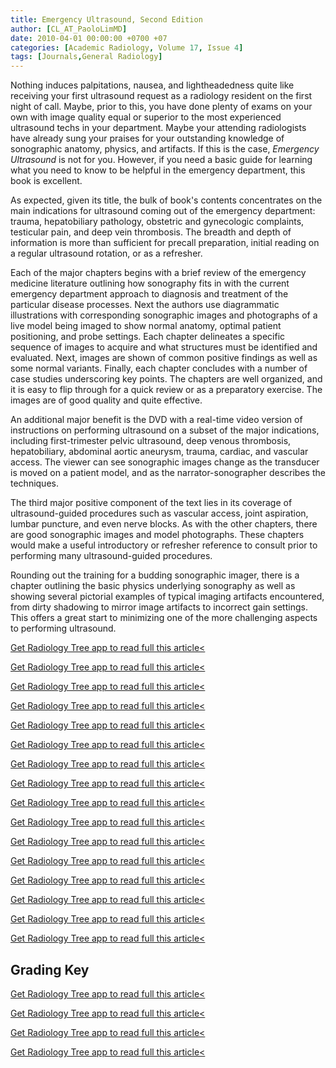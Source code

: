 ```yaml
---
title: Emergency Ultrasound, Second Edition
author: [CL_AT_PaoloLimMD]
date: 2010-04-01 00:00:00 +0700 +07
categories: [Academic Radiology, Volume 17, Issue 4]
tags: [Journals,General Radiology]
---
```

Nothing induces palpitations, nausea, and lightheadedness quite like receiving your first ultrasound request as a radiology resident on the first night of call. Maybe, prior to this, you have done plenty of exams on your own with image quality equal or superior to the most experienced ultrasound techs in your department. Maybe your attending radiologists have already sung your praises for your outstanding knowledge of sonographic anatomy, physics, and artifacts. If this is the case, _Emergency Ultrasound_ is not for you. However, if you need a basic guide for learning what you need to know to be helpful in the emergency department, this book is excellent.

As expected, given its title, the bulk of book's contents concentrates on the main indications for ultrasound coming out of the emergency department: trauma, hepatobiliary pathology, obstetric and gynecologic complaints, testicular pain, and deep vein thrombosis. The breadth and depth of information is more than sufficient for precall preparation, initial reading on a regular ultrasound rotation, or as a refresher.

Each of the major chapters begins with a brief review of the emergency medicine literature outlining how sonography fits in with the current emergency department approach to diagnosis and treatment of the particular disease processes. Next the authors use diagrammatic illustrations with corresponding sonographic images and photographs of a live model being imaged to show normal anatomy, optimal patient positioning, and probe settings. Each chapter delineates a specific sequence of images to acquire and what structures must be identified and evaluated. Next, images are shown of common positive findings as well as some normal variants. Finally, each chapter concludes with a number of case studies underscoring key points. The chapters are well organized, and it is easy to flip through for a quick review or as a preparatory exercise. The images are of good quality and quite effective.

An additional major benefit is the DVD with a real-time video version of instructions on performing ultrasound on a subset of the major indications, including first-trimester pelvic ultrasound, deep venous thrombosis, hepatobiliary, abdominal aortic aneurysm, trauma, cardiac, and vascular access. The viewer can see sonographic images change as the transducer is moved on a patient model, and as the narrator-sonographer describes the techniques.

The third major positive component of the text lies in its coverage of ultrasound-guided procedures such as vascular access, joint aspiration, lumbar puncture, and even nerve blocks. As with the other chapters, there are good sonographic images and model photographs. These chapters would make a useful introductory or refresher reference to consult prior to performing many ultrasound-guided procedures.

Rounding out the training for a budding sonographic imager, there is a chapter outlining the basic physics underlying sonography as well as showing several pictorial examples of typical imaging artifacts encountered, from dirty shadowing to mirror image artifacts to incorrect gain settings. This offers a great start to minimizing one of the more challenging aspects to performing ultrasound.

[Get Radiology Tree app to read full this article<](https://clinicalpub.com/app)

[Get Radiology Tree app to read full this article<](https://clinicalpub.com/app)

[Get Radiology Tree app to read full this article<](https://clinicalpub.com/app)

[Get Radiology Tree app to read full this article<](https://clinicalpub.com/app)

[Get Radiology Tree app to read full this article<](https://clinicalpub.com/app)

[Get Radiology Tree app to read full this article<](https://clinicalpub.com/app)

[Get Radiology Tree app to read full this article<](https://clinicalpub.com/app)

[Get Radiology Tree app to read full this article<](https://clinicalpub.com/app)

[Get Radiology Tree app to read full this article<](https://clinicalpub.com/app)

[Get Radiology Tree app to read full this article<](https://clinicalpub.com/app)

[Get Radiology Tree app to read full this article<](https://clinicalpub.com/app)

[Get Radiology Tree app to read full this article<](https://clinicalpub.com/app)

[Get Radiology Tree app to read full this article<](https://clinicalpub.com/app)

[Get Radiology Tree app to read full this article<](https://clinicalpub.com/app)

[Get Radiology Tree app to read full this article<](https://clinicalpub.com/app)

[Get Radiology Tree app to read full this article<](https://clinicalpub.com/app)

## Grading Key

[Get Radiology Tree app to read full this article<](https://clinicalpub.com/app)

[Get Radiology Tree app to read full this article<](https://clinicalpub.com/app)

[Get Radiology Tree app to read full this article<](https://clinicalpub.com/app)

[Get Radiology Tree app to read full this article<](https://clinicalpub.com/app)